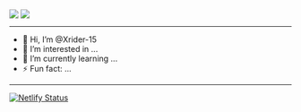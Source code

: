 <picture>
  <source align="center"
    srcset="https://netlify--flourishing-souffle-5e5d63.netlify.app/api?username=Xrider-15&show_icons=true&theme=catppuccin_mocha"
    media="(prefers-color-scheme: dark)"
  />
  <source align="center"
    srcset="https://netlify--flourishing-souffle-5e5d63.netlify.app/api?username=Xrider-15&show_icons=true"
    media="(prefers-color-scheme: light), (prefers-color-scheme: no-preference)"
  />
  <img align="center" src="https://netlify--flourishing-souffle-5e5d63.netlify.app/api?username=Xrider-15&show_icons=true" />
</picture>
<a href="https://github.com/anuraghazra/convoychat">
  <img align="center" align="center" src="https://netlify--flourishing-souffle-5e5d63.netlify.app/api/top-langs/?username=Xrider-15&exclude_repo=github-readme-stats&exclude_repo=Learn-Rust&layout=donut-vertical" />
</a>

---
- 👋 Hi, I’m @Xrider-15
- 👀 I’m interested in ...
- 🌱 I’m currently learning ...
- ⚡ Fun fact: ...
---

[![Netlify Status](https://api.netlify.com/api/v1/badges/b4f35951-c6c3-4a73-93b1-18ab4787e58e/deploy-status)](https://app.netlify.com/sites/flourishing-souffle-5e5d63/deploys)
<!---
Xrider-15/Xrider-15 is a ✨ special ✨ repository because its `README.md` (this file) appears on your GitHub profile.
You can click the Preview link to take a look at your changes.
--->
